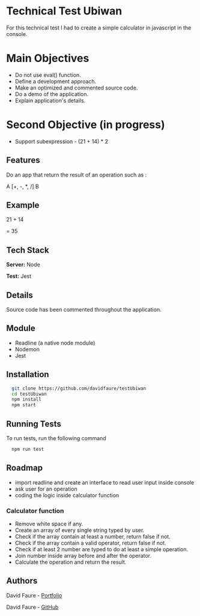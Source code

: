 
# Technical Test Ubiwan

For this technical test I had to create a simple calculator in javascript in the console.

# Main Objectives

- Do not use eval() function.
- Define a development approach.
- Make an optimized and commented source code.
- Do a demo of the application.
- Explain application's details.

# Second Objective (in progress)

- Support subexpression - (21 + 14) * 2




## Features
Do an app that return the result of an operation such as :

A [+, -, *, /] B


## Example

21 + 14

= 35


## Tech Stack
**Server:** Node

**Test:** Jest


## Details

Source code has been commented throughout the application.

## Module

- Readline (a native node module)
- Nodemon
- Jest
## Installation

```bash
  git clone https://github.com/davidfaure/testUbiwan
  cd testUbiwan
  npm install
  npm start
```
    
## Running Tests

To run tests, run the following command

```bash
  npm run test
```


## Roadmap

- import readline and create an interface to read user input inside console
- ask user for an operation
- coding the logic inside calculator function

### Calculator function
- Remove white space if any.
- Create an array of every single string typed by user.
- Check if the array contain at least a number, return false if not.
- Check if the array contain a valid operator, return false if not.
- Check if at least 2 number are typed to do at least a simple operation.
- Join number inside array before and after the operator.
- Calculate the operation and return the result.


## Authors

David Faure - [Portfolio](https://davidfaure.io/)

David Faure - [GitHub](https://github.com/davidfaure/)

